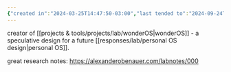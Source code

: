 ```yaml
---
{"created in":"2024-03-25T14:47:50-03:00","last tended to":"2024-09-24T16:21:26-03:00","tags":["person","OSdesign","lab","knowledgemanagement","🌱"],"relevancescore":92,"dg-publish":true,"notestage":["🌱"],"created":"2024-03-25T14:47:50.340-03:00","updated":"2025-01-22T16:51:10.866-03:00","permalink":"/people/references/lab/alexander-obenauer/","dgPassFrontmatter":true}
---
```


creator of [[projects & tools/projects/lab/wonderOS\|wonderOS]] - a speculative design for a future [[responses/lab/personal OS design\|personal OS]].

great research notes: https://alexanderobenauer.com/labnotes/000